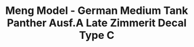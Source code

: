 ---
layout: product
title: "Meng Model - German Medium Tank Panther Ausf.A Late Zimmerit Decal Type C"
price: "1600" 
desc: "N/A"
img_path: "/assets/img/MM-SPS-052.webp"
brand: "N/A"
available: false
special_offer: false
new: false
soon: false
cat: "010000"
subcat: "011000"
subsubcat: "0N/A"
sifra: "MM-SPS-052"
popular: false
spec: false
---